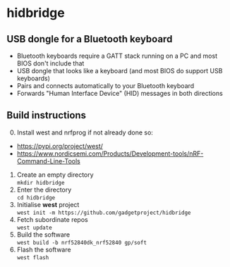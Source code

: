 # hidbridge
## USB dongle for a Bluetooth keyboard

- Bluetooth keyboards require a GATT stack running on a PC and most BIOS don't include that
- USB dongle that looks like a keyboard (and most BIOS do support USB keyboards)
- Pairs and connects automatically to your Bluetooth keyboard
- Forwards "Human Interface Device" (HID) messages in both directions

## Build instructions

0. Install west and nrfprog if not already done so:
  - https://pypi.org/project/west/
  - https://www.nordicsemi.com/Products/Development-tools/nRF-Command-Line-Tools
1. Create an empty directory <br>`mkdir hidbridge`
2. Enter the directory <br>`cd hidbridge`
3. Initialise **west** project <br>`west init -m https://github.com/gadgetproject/hidbridge`
4. Fetch subordinate repos <br>`west update`
5. Build the software <br>`west build -b nrf52840dk_nrf52840 gp/soft`
6. Flash the software <br>`west flash`
